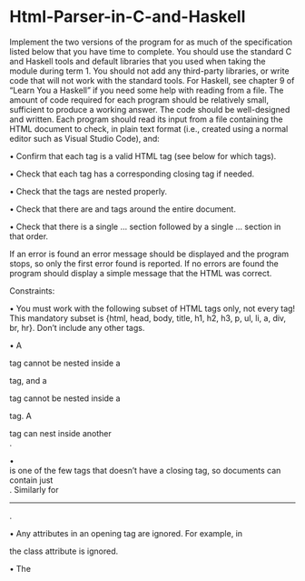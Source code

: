 # Html-Parser-in-C-and-Haskell
Implement the two versions of the program for as much of the specification listed below that you have time to complete. You should use the standard C and Haskell tools and default libraries that you used when taking the module during term 1. You should not add any third-party libraries, or write code that will not work with the standard tools. For Haskell, see chapter 9 of “Learn You a Haskell” if you need some help with reading from a file. The amount of code required for each program should be relatively small, sufficient to produce a working answer. The code should be well-designed and written. Each program should read its input from a file containing the HTML document to check, in plain text format (i.e., created using a normal editor such as Visual Studio Code), and:

• Confirm that each tag is a valid HTML tag (see below for which tags).

• Check that each tag has a corresponding closing tag if needed.

• Check that the tags are nested properly.

• Check that there are <html> and </html> tags around the entire document.

• Check that there is a single <head>…</head> section followed by a single <body>…</body> section in that order.

If an error is found an error message should be displayed and the program stops, so only the first error found is reported. If no errors are found the program should display a simple message that the HTML was correct.

Constraints:

• You must work with the following subset of HTML tags only, not every tag! This mandatory subset is {html, head, body, title, h1, h2, h3, p, ul, li, a, div, br, hr}. Don’t include any other tags.

• A <div> tag cannot be nested inside a <p> tag, and a <p> tag cannot be nested inside a <p> tag. A <div> tag can nest inside another <div>.
  
• <br> is one of the few tags that doesn’t have a closing tag, so documents can contain just <br>. Similarly for <hr>.

• Any attributes in an opening tag are ignored. For example, in <div class=”text”> the class attribute is ignored.
  
• The <title> tag is included in the head section between the head tags only, and not in the body section between the body tags.
  
• A DOCTYPE at the start of the document is not required.

• Assume there are no comments (<!-- -->) or entities (e.g., &lt; to represent <) in the HTML document.
                                                                                  
• Assume that the ‘<’ and ‘>’ characters are used only as part of the HTML tags, and do not appear in the text within p, h1, h2, h3, or any other sections, or in attribute values.
  
• The input file name should be fixed as ‘file.html’. You do not need to add code to ask for a file name and input a file name. The program always reads from file.html.
